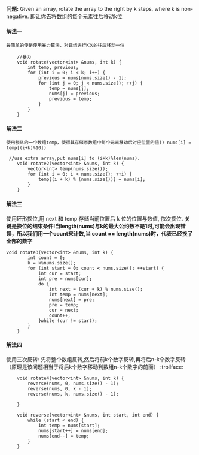 **问题:** Given an array, rotate the array to the right by k steps, where k is non-negative. 即让你去将数组的每个元素往后移动k位

#### 解法一
	最简单的便是使用暴力算法，对数组进行K次的往后移动一位
```
    //暴力
    void rotate(vector<int> &nums, int k) {
        int temp, previous;
        for (int i = 0; i < k; i++) {
            previous = nums[nums.size() - 1];
            for (int j = 0; j < nums.size(); ++j) {
                temp = nums[j];
                nums[j] = previous;
                previous = temp;
            }
        }
    }
```

#### 解法二
	使用额外的一个数组temp，使得其存储原数组中每个元素移动后对应位置的值() nums[i] = temp[(i+k)%10])
```
 //use extra array,put nums[i] to (i+k)%len(nums).
    void rotate2(vector<int> &nums, int k) {
        vector<int> temp(nums.size());
        for (int i = 0; i < nums.size(); ++i) {
            temp[(i + k) % (nums.size())] = nums[i];
        }
    }
```

#### 解法三
  使用环形换位,用 next 和 temp 存储当前位置后 k 位的位置与数值, 依次换位.
**关键是换位的结束条件!当length(nums)与k的最大公约数不是1时,可能会出现错误，所以我们用一个count来计数,当
count == length(nums)时，代表已经换了全部的数字**
```
void rotate3(vector<int> &nums, int k) {
        int count = 0;
        k = k%nums.size();
        for (int start = 0; count < nums.size(); ++start) {
            int cur = start;
            int pre = nums[cur];
            do {
                int next = (cur + k) % nums.size();
                int temp = nums[next];
                nums[next] = pre;
                pre = temp;
                cur = next;
                count++;
            }while (cur != start);
        }
    }
```

#### 解法四
  使用三次反转: 先将整个数组反转,然后将前k个数字反转,再将后n-k个数字反转（原理是该问题相当于将后k个数字移动到数组n-k个数字的前面） :trollface:
```
    void rotate4(vector<int> &nums, int k) {
        reverse(nums, 0, nums.size() - 1);
        reverse(nums, 0, k - 1);
        reverse(nums, k, nums.size() - 1);

    }

    void reverse(vector<int> &nums, int start, int end) {
        while (start < end) {
            int temp = nums[start];
            nums[start++] = nums[end];
            nums[end--] = temp;
        }
    }
```
